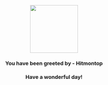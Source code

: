 <p align="center">
    <img src="https://raw.githubusercontent.com/PokeAPI/sprites/master/sprites/pokemon/237.png" width="150" height="150">
</p>
<h3 align="center">You have been greeted by - <b>Hitmontop</b></h3>
<h3 align="center">Have a wonderful day!</h3>
